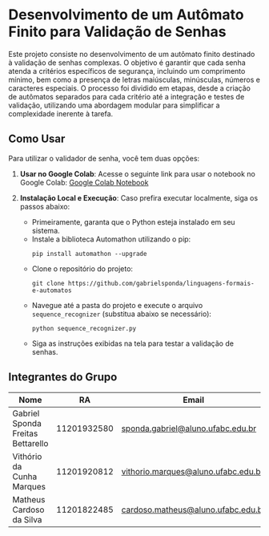# Desenvolvimento de um Autômato Finito para Validação de Senhas

Este projeto consiste no desenvolvimento de um autômato finito destinado à validação de senhas complexas. O objetivo é garantir que cada senha atenda a critérios específicos de segurança, incluindo um comprimento mínimo, bem como a presença de letras maiúsculas, minúsculas, números e caracteres especiais. O processo foi dividido em etapas, desde a criação de autômatos separados para cada critério até a integração e testes de validação, utilizando uma abordagem modular para simplificar a complexidade inerente à tarefa.

## Como Usar

Para utilizar o validador de senha, você tem duas opções:

1. **Usar no Google Colab**:
   Acesse o seguinte link para usar o notebook no Google Colab:
   [Google Colab Notebook](https://colab.research.google.com/drive/1udxTrxo_ClfQpDa6W6CcrRoJFh94X6Jf#scrollTo=uJMTCor0Za02)

2. **Instalação Local e Execução**:
   Caso prefira executar localmente, siga os passos abaixo:

   - Primeiramente, garanta que o Python esteja instalado em seu sistema.
   - Instale a biblioteca Automathon utilizando o pip:
     ```
     pip install automathon --upgrade
     ```
   - Clone o repositório do projeto:
     ```
     git clone https://github.com/gabrielsponda/linguagens-formais-e-automatos
     ```
   - Navegue até a pasta do projeto e execute o arquivo `sequence_recognizer` (substitua abaixo se necessário):
     ```
     python sequence_recognizer.py
     ```
   - Siga as instruções exibidas na tela para testar a validação de senhas.

## Integrantes do Grupo

| Nome                               | RA            | Email                                  |
|------------------------------------|---------------|----------------------------------------|
| Gabriel Sponda Freitas Bettarello  | 11201932580   | sponda.gabriel@aluno.ufabc.edu.br      |
| Vithório da Cunha Marques          | 11201920812   | vithorio.marques@aluno.ufabc.edu.br    |
| Matheus Cardoso da Silva           | 11201822485   | cardoso.matheus@aluno.ufabc.edu.br     |
